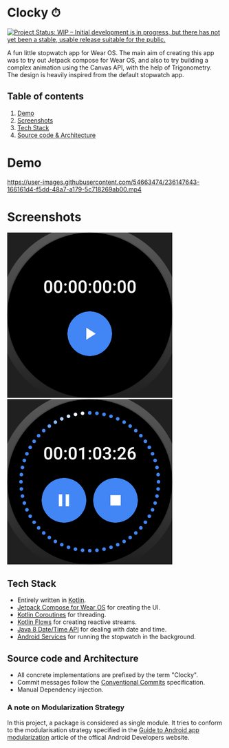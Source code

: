 # Clocky ⏱ 
[![Project Status: WIP – Initial development is in progress, but there has not yet been a stable, usable release suitable for the public.](https://www.repostatus.org/badges/latest/wip.svg)](https://www.repostatus.org/#wip)

A fun little stopwatch app for Wear OS. The main aim of creating this app was to try out Jetpack compose for Wear OS, and also to try building a
complex animation using the Canvas API, with the help of Trigonometry. The design is heavily inspired from the default stopwatch app. 

## Table of contents
1. [Demo](#demo)
2. [Screenshots](#screenshots)
3. [Tech Stack](#tech-stack)
4. [Source code & Architecture](#source-code-and-architecture)

# Demo
https://user-images.githubusercontent.com/54663474/236147643-166161d4-f5dd-48a7-a179-5c718269ab00.mp4

# Screenshots
![screenshot_of_stopwatch_in_reset_state](screenshots/reset.png) &nbsp; &nbsp; ![screenshot_of_stopwatch_in_running_state](screenshots/running.png)

## Tech Stack
- Entirely written in [Kotlin](https://kotlinlang.org/).
- [Jetpack Compose for Wear OS](https://developer.android.com/training/wearables/compose) for creating the UI.
- [Kotlin Coroutines](https://kotlinlang.org/docs/reference/coroutines/coroutines-guide.html) for threading.
- [Kotlin Flows](https://developer.android.com/kotlin/flow) for creating reactive streams.
- [Java 8 Date/Time API](https://www.oracle.com/technical-resources/articles/java/jf14-date-time.html) for dealing with date and time.
- [Android Services](https://developer.android.com/guide/components/services) for running the stopwatch in the background.

## Source code and Architecture
- All concrete implementations are prefixed by the term "Clocky".
- Commit messages follow the [Conventional Commits](https://www.conventionalcommits.org/en/v1.0.0/) specification.
- Manual Dependency injection.

### A note on Modularization Strategy
In this project, a package is considered as single module. It tries to conform to the modularisation strategy specified in the 
[Guide to Android app modularization](https://developer.android.com/topic/modularization) article of the offical Android Developers website.
